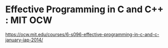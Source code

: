 # Effective Programming in C and C++ : MIT OCW

<https://ocw.mit.edu/courses/6-s096-effective-programming-in-c-and-c-january-iap-2014/>
